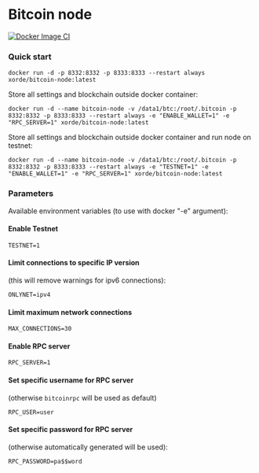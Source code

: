 # Bitcoin node

[![Docker Image CI](https://github.com/xorde-nodes/bitcoin-node/actions/workflows/docker-image.yml/badge.svg)](https://github.com/xorde-nodes/bitcoin-node/actions/workflows/docker-image.yml)

### Quick start

```shell
docker run -d -p 8332:8332 -p 8333:8333 --restart always xorde/bitcoin-node:latest
```

Store all settings and blockchain outside docker container:

```shell
docker run -d --name bitcoin-node -v /data1/btc:/root/.bitcoin -p 8332:8332 -p 8333:8333 --restart always -e "ENABLE_WALLET=1" -e "RPC_SERVER=1" xorde/bitcoin-node:latest
```

Store all settings and blockchain outside docker container and run node on testnet:

```shell
docker run -d --name bitcoin-node -v /data1/btc:/root/.bitcoin -p 8332:8332 -p 8333:8333 --restart always -e "TESTNET=1" -e "ENABLE_WALLET=1" -e "RPC_SERVER=1" xorde/bitcoin-node:latest
```

### Parameters

Available environment variables (to use with docker "-e" argument):

#### Enable Testnet

```dotenv
TESTNET=1
```

#### Limit connections to specific IP version

(this will remove warnings for ipv6 connections):

```dotenv
ONLYNET=ipv4
```

#### Limit maximum network connections

```dotenv
MAX_CONNECTIONS=30
```

#### Enable RPC server

```dotenv
RPC_SERVER=1
```

#### Set specific username for RPC server

(otherwise `bitcoinrpc` will be used as default)

```dotenv
RPC_USER=user
```

#### Set specific password for RPC server 

(otherwise automatically generated will be used):

```dotenv
RPC_PASSWORD=pa$$word
```
